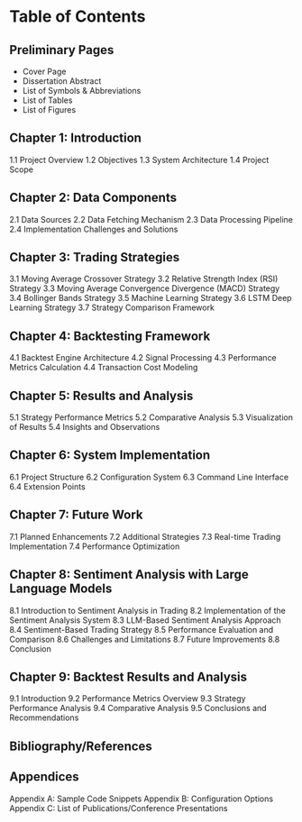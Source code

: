 # Table of Contents

## Preliminary Pages
- Cover Page
- Dissertation Abstract
- List of Symbols & Abbreviations
- List of Tables
- List of Figures

## Chapter 1: Introduction
1.1 Project Overview
1.2 Objectives
1.3 System Architecture
1.4 Project Scope

## Chapter 2: Data Components
2.1 Data Sources
2.2 Data Fetching Mechanism
2.3 Data Processing Pipeline
2.4 Implementation Challenges and Solutions

## Chapter 3: Trading Strategies
3.1 Moving Average Crossover Strategy
3.2 Relative Strength Index (RSI) Strategy
3.3 Moving Average Convergence Divergence (MACD) Strategy
3.4 Bollinger Bands Strategy
3.5 Machine Learning Strategy
3.6 LSTM Deep Learning Strategy
3.7 Strategy Comparison Framework

## Chapter 4: Backtesting Framework
4.1 Backtest Engine Architecture
4.2 Signal Processing
4.3 Performance Metrics Calculation
4.4 Transaction Cost Modeling

## Chapter 5: Results and Analysis
5.1 Strategy Performance Metrics
5.2 Comparative Analysis
5.3 Visualization of Results
5.4 Insights and Observations

## Chapter 6: System Implementation
6.1 Project Structure
6.2 Configuration System
6.3 Command Line Interface
6.4 Extension Points

## Chapter 7: Future Work
7.1 Planned Enhancements
7.2 Additional Strategies
7.3 Real-time Trading Implementation
7.4 Performance Optimization

## Chapter 8: Sentiment Analysis with Large Language Models
8.1 Introduction to Sentiment Analysis in Trading
8.2 Implementation of the Sentiment Analysis System
8.3 LLM-Based Sentiment Analysis Approach
8.4 Sentiment-Based Trading Strategy
8.5 Performance Evaluation and Comparison
8.6 Challenges and Limitations
8.7 Future Improvements
8.8 Conclusion

## Chapter 9: Backtest Results and Analysis
9.1 Introduction
9.2 Performance Metrics Overview
9.3 Strategy Performance Analysis
9.4 Comparative Analysis
9.5 Conclusions and Recommendations

## Bibliography/References

## Appendices
Appendix A: Sample Code Snippets
Appendix B: Configuration Options
Appendix C: List of Publications/Conference Presentations
